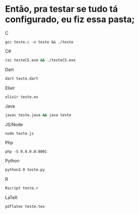 # Então, pra testar se tudo tá configurado, eu fiz essa pasta;

C
```zsj
gcc teste.c -o teste && ./teste
```

C#
```zsh
csc testeCS.exe && ./testeCS.exe
```

Dart
```zsh
dart teste.dart
```

Elixir
```
elixir teste.ex
```

Java
```zsh
javac teste.java && java teste
```

JS/Node
```zsh
node teste.js
```

Php
```
php -S 0.0.0.0:8001
```

Python
```zsh
python3.9 teste.py
```

R 
```zsh
Rscript teste.r
```

LaTeX
```zsh
pdflatex teste.tex
```